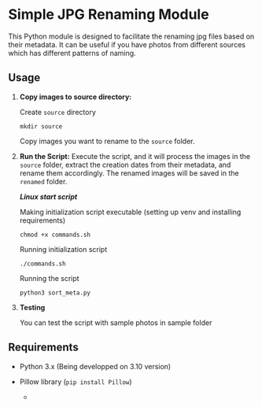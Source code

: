# Simple JPG Renaming Module

This Python module is designed to facilitate the renaming jpg files based on their metadata. It can be useful if you have photos from different sources which has different patterns of naming.

## Usage

1. **Copy images to source directory:**
   
   Create `source` directory
   ```
   mkdir source
   ```
   Copy images you want to rename to the `source` folder.

2. **Run the Script:**
   Execute the script, and it will process the images in the `source` folder, extract the creation dates from their metadata, and rename them accordingly. The renamed images will be saved in the `renamed` folder.
   
   ***Linux start script***
   
   Making initialization script executable (setting up venv and installing requirements)
    ```
   chmod +x commands.sh
    ```
    Running initialization script
    ```
   ./commands.sh
    ```
    Running the script
    ```
   python3 sort_meta.py
    ```
3. **Testing**

   You can test the script with sample photos in sample folder
## Requirements

- Python 3.x (Being developped on 3.10 version)
- Pillow library (`pip install Pillow`)


   - 
